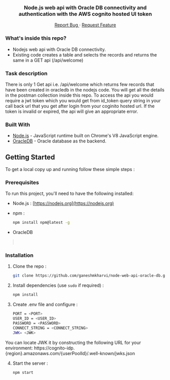 <p align="center">
  <h3 align="center">Node.js web api with Oracle DB connectivity and authentication with the AWS cognito hosted UI token</h3>
  <p align="center">
    <a href="https://github.com/ganeshmkharvi/node-web-api-oracle-db/issues">Report Bug </a>
    ·
    <a href="https://github.com/ganeshmkharvi/node-web-api-oracle-db/issues">Request Feature</a>
  </p>
</p>

<!-- ABOUT THE PROJECT -->

### What's inside this repo?

- Nodejs web api with Oracle DB connectivity.
- Existing code creates a table and selects the records and returns the same in a GET api (/api/welcome)

### Task description

There is only 1 Get api i.e. /api/welcome which returns few records that have been created in oracledb in the nodejs code. You will get all the details in the postman collection inside this repo. To access the api you would require a jwt token which you would get from id_token query string in your call back url that you get after login from your coginito hosted url. If the token is invalid or expired, the api will give an appropriate error.


### Built With

- [Node.js]() - JavaScript runtime built on Chrome's V8 JavaScript engine.
- [OracleDB]() - Oracle database as the backend.

<!-- GETTING STARTED -->

## Getting Started

To get a local copy up and running follow these simple steps :

### Prerequisites

To run this project, you'll need to have the following installed:

- Node.js : [https://nodejs.org](https://nodejs.org)

- npm :
  ```sh
  npm install npm@latest -g
  ```
- OracleDB
> <br>

### Installation

1. Clone the repo :
   ```sh
   git clone https://github.com/ganeshmkharvi/node-web-api-oracle-db.git
   ```
2. Install dependencies (use `sudo` if required) :

   ```sh
   npm install
   ```
3. Create .env file and configure :

    ```sh
    PORT = <PORT>
    USER_ID = <USER_ID>
    PASSWORD = <PASSWORD>
    CONNECT_STRING = <CONNECT_STRING>
    JWK= <JWK>
    ```
  You can locate JWK it by constructing the following URL for your environment:
  https://cognito-idp.{region}.amazonaws.com/{userPoolId}/.well-known/jwks.json
  
4. Start the server :

    ```sh
    npm start
    ```
